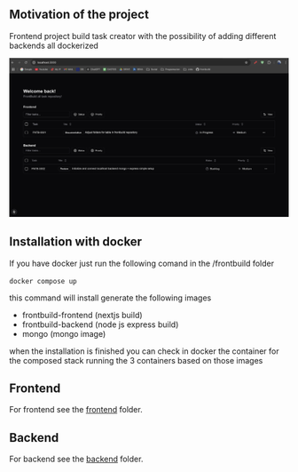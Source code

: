 ## Motivation of the project

Frontend project build task creator with the possibility of adding different backends all dockerized

![alt text](image.png)

## Installation with docker

If you have docker just run the following comand in the /frontbuild folder

``docker compose up``

this command will install generate the following images

- frontbuild-frontend (nextjs build)
- frontbuild-backend (node js express build)
- mongo (mongo image)

when the installation is finished you can check in docker the container for the composed stack running the 3 containers based on those images


## Frontend

For frontend see the [frontend](./frontend) folder.

## Backend

For backend see the [backend](./backend) folder.

